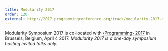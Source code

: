 ```yaml
---
title: Modularity 2017
order: 120
external: http://2017.programmingconference.org/track/modularity-2017-talks
---
```


Modularity Symposium 2017 is co-located with [‹Programming› 2017](http://2017.programming-conference.org/) in Brussels, Belgium, April 4 2017.
_Modularity 2017 is a one-day symposium hosting invited talks only._

